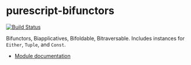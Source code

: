 purescript-bifunctors
=====================

[![Build Status](https://travis-ci.org/purescript-contrib/purescript-bifunctors.svg?branch=master)](https://travis-ci.org/purescript-contrib/purescript-bifunctors)

Bifunctors, Biapplicatives, Bifoldable, Bitraversable. Includes instances for `Either`, `Tuple`, and `Const`.

- [Module documentation](docs/Module.md)
